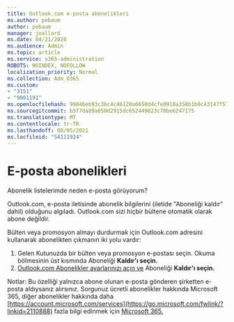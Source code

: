 ```yaml
---
title: Outlook.com e-posta abonelikleri
ms.author: pebaum
author: pebaum
manager: joallard
ms.date: 04/21/2020
ms.audience: Admin
ms.topic: article
ms.service: o365-administration
ROBOTS: NOINDEX, NOFOLLOW
localization_priority: Normal
ms.collection: Adm_O365
ms.custom:
- "3151"
- "9001191"
ms.openlocfilehash: 99846eb93c3bc4c46120a6650d4cfe0910a358b1b0c43147f5723d3e09b91fa4
ms.sourcegitcommit: b5f7da89a650d2915dc652449623c78be6247175
ms.translationtype: MT
ms.contentlocale: tr-TR
ms.lasthandoff: 08/05/2021
ms.locfileid: "54111924"
---
```

# <a name="email-subscriptions"></a>E-posta abonelikleri

Abonelik listelerimde neden e-posta görüyorum?

Outlook.com, e-posta iletisinde abonelik bilgilerini (iletide "Aboneliği kaldır" dahil) olduğunu algıladı. Outlook.com sizi hiçbir bültene otomatik olarak abone değildir.

Bülten veya promosyon almayı durdurmak için Outlook.com adresini kullanarak abonelikten çıkmanın iki yolu vardır:
1. Gelen Kutunuzda bir bülten veya promosyon e-postası seçin. Okuma bölmesinin üst kısmında Aboneliği **Kaldır'ı seçin.**
2. [Outlook.com Abonelikler ayarlarınızı açın ve](https://go.microsoft.com/fwlink/?linkid=2110887) Aboneliği **Kaldır'ı seçin.**

Notlar: Bu özelliği yalnızca abone olunan e-posta gönderen şirketten e-posta aldıysanız alırsınız.
Sorgunuz ücretli abonelikler hakkında Microsoft 365, diğer abonelikler hakkında daha [https://account.microsoft.com/services](https://go.microsoft.com/fwlink/?linkid=2110888) fazla bilgi edinmek için [Microsoft 365.](https://products.office.com/compare-all-microsoft-office-products?tab=1&WT.mc_id=PROD_OL-Web_Support_O365NewValue_Upgrade)
  